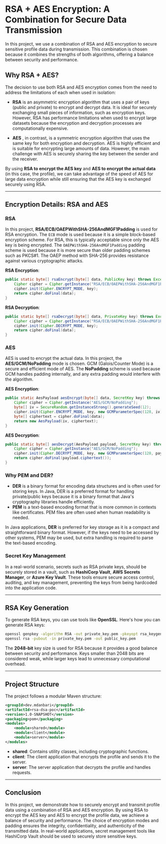 
# RSA + AES Encryption: A Combination for Secure Data Transmission

In this project, we use a combination of RSA and AES encryption to secure sensitive profile data during transmission. This combination is chosen because it combines the strengths of both algorithms, offering a balance between security and performance.

## Why RSA + AES?
The decision to use both RSA and AES encryption comes from the need to address the limitations of each when used in isolation:

- **RSA** is an asymmetric encryption algorithm that uses a pair of keys (public and private) to encrypt and decrypt data. It is ideal for securely exchanging small pieces of information, such as encryption keys. However, RSA has performance limitations when used to encrypt large datasets because the encryption and decryption processes are computationally expensive.

- **AES** , in contrast, is a symmetric encryption algorithm that uses the same key for both encryption and decryption. AES is highly efficient and is suitable for encrypting large amounts of data. However, the main challenge with AES is securely sharing the key between the sender and the receiver.

By using **RSA to encrypt the AES key** and **AES to encrypt the actual data** (in this case, the profile), we can take advantage of the speed of AES for large data encryption while still ensuring that the AES key is exchanged securely using RSA.

---

## Encryption Details: RSA and AES

### RSA
In this project, **RSA/ECB/OAEPWithSHA-256AndMGF1Padding** is used for RSA encryption. The `ECB` mode is used because it is a simple block-based encryption scheme. For RSA, this is typically acceptable since only the AES key is being encrypted. The `OAEPWithSHA-256AndMGF1Padding` padding scheme is used because it is more secure than older padding schemes such as PKCS#1. The OAEP method with SHA-256 provides resistance against various cryptographic attacks.

**RSA Encryption**:
```java
public static byte[] rsaEncrypt(byte[] data, PublicKey key) throws Exception {
    Cipher cipher = Cipher.getInstance("RSA/ECB/OAEPWithSHA-256AndMGF1Padding");
    cipher.init(Cipher.ENCRYPT_MODE, key);
    return cipher.doFinal(data);
}
```

**RSA Decryption**:
```java
public static byte[] rsaDecrypt(byte[] data, PrivateKey key) throws Exception {
    Cipher cipher = Cipher.getInstance("RSA/ECB/OAEPWithSHA-256AndMGF1Padding");
    cipher.init(Cipher.DECRYPT_MODE, key);
    return cipher.doFinal(data);
}
```

### AES
AES is used to encrypt the actual data. In this project, the **AES/GCM/NoPadding** mode is chosen. GCM (Galois/Counter Mode) is a secure and efficient mode of AES. The **NoPadding** scheme is used because GCM handles padding internally, and any extra padding would interfere with the algorithm.

**AES Encryption**:
```java
public static AesPayload aesEncrypt(byte[] data, SecretKey key) throws Exception {
    Cipher cipher = Cipher.getInstance("AES/GCM/NoPadding");
    byte[] iv = SecureRandom.getInstanceStrong().generateSeed(12);
    cipher.init(Cipher.ENCRYPT_MODE, key, new GCMParameterSpec(128, iv));
    byte[] ciphertext = cipher.doFinal(data);
    return new AesPayload(iv, ciphertext);
}
```

**AES Decryption**:
```java
public static byte[] aesDecrypt(AesPayload payload, SecretKey key) throws Exception {
    Cipher cipher = Cipher.getInstance("AES/GCM/NoPadding");
    cipher.init(Cipher.DECRYPT_MODE, key, new GCMParameterSpec(128, payload.iv()));
    return cipher.doFinal(payload.ciphertext());
}
```

### Why PEM and DER?
- **DER** is a binary format for encoding data structures and is often used for storing keys. In Java, DER is a preferred format for handling private/public keys because it is a binary format that Java's cryptography libraries handle efficiently.
- **PEM** is a text-based encoding format that is more common in contexts like certificates. PEM files are often used when human readability is needed.

In Java applications, **DER** is preferred for key storage as it is a compact and straightforward binary format. However, if the keys need to be accessed by other systems, PEM may be used, but extra handling is required to parse the text-based encoding.

### Secret Key Management
In a real-world scenario, secrets such as RSA private keys, should be securely stored in a vault, such as **HashiCorp Vault**, **AWS Secrets Manager**, or **Azure Key Vault**. These tools ensure secure access control, auditing, and key management, preventing the keys from being hardcoded into the application code.

---

## RSA Key Generation
To generate RSA keys, you can use tools like **OpenSSL**. Here's how you can generate RSA keys:

```bash
openssl genpkey -algorithm RSA -out private_key.pem -pkeyopt rsa_keygen_bits:2048
openssl rsa -pubout -in private_key.pem -out public_key.pem
```

The **2048-bit** key size is used for RSA because it provides a good balance between security and performance. Keys smaller than 2048 bits are considered weak, while larger keys lead to unnecessary computational overhead.

---

## Project Structure
The project follows a modular Maven structure:

```xml
<groupId>dev.mdanbari</groupId>
<artifactId>rsa-dsa-poc</artifactId>
<version>1.0-SNAPSHOT</version>
<packaging>pom</packaging>
<modules>
    <module>shared</module>
    <module>client</module>
    <module>server</module>
</modules>
```

- **shared**: Contains utility classes, including cryptographic functions.
- **client**: The client application that encrypts the profile and sends it to the server.
- **server**: The server application that decrypts the profile and handles requests.

---

## Conclusion
In this project, we demonstrate how to securely encrypt and transmit profile data using a combination of RSA and AES encryption. By using RSA to encrypt the AES key and AES to encrypt the profile data, we achieve a balance of security and performance. The choice of encryption modes and padding ensures the integrity, confidentiality, and authenticity of the transmitted data. In real-world applications, secret management tools like HashiCorp Vault should be used to securely store sensitive keys.
